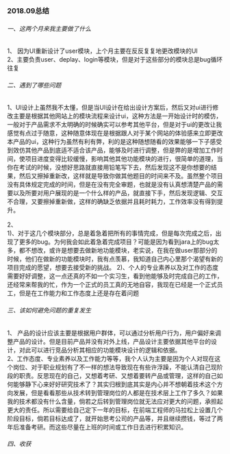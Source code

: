 ### 2018.09总结  
###### 一、这两个月来我主要做了什么   
1、 因为UI重新设计了user模块，上个月主要在反反复复地更改模块的UI  
2、主要负责user、deplay、login等模块，但是对于这些部分的模块总是bug循环往复
###### 二、遇到了哪些问题     
1、UI设计上虽然我不太懂，但是当UI设计在给出设计方案后，然后又对ui进行修改主要是根据其他网站上的模块流程来设计ui，这种方法是一开始设计时的模仿，一般对于产品需求不太明确的时候确实可以参考其他平台，但是对于ui的更改让我感觉有点过于随意，这种随意体现在是根据跟人对于某个网站的体验感来立即更改本产品的ui，这种行为虽然有利有弊，利的是这种随想随看的效果能够一下子感受到效仿其他产品到底适不适合该产品，能够及时进行调整，但是弊的是增加工作时间，使项目进度变得比较缓慢，影响其他其他功能模块的进行，很简单的道理，当你在考试的时候，没想好思路就直接用铅笔写下去，然后发现这不是你想要的结果，然后又擦掉重新改，这样就是导致你做其他题目的时间来不及。虽然整个项目没有具体规定完成的时间，但是在没有完全审题，也就是没有认真想清楚产品的需要以及所要对用户展现的是一个什么样的产品，就直接下手，然后发现逻辑、交互不合理，又要擦掉重新做，这样的确缺乏依据并且耗时耗力，工作效率没有得到提升。  

2、  
1)、对于这几个模块部分，总是着急着把所有的事情完成，但是每次完成之后，出现了更多的bug。为何我会如此着急着完成项目？可能是因为看到jara上的bug太多，都不想改，或许是想要去做新地功能模块，老实说，在我在做user那部分的时候，他们在做新的功能模块时，我有点羡慕，我知道自己内心里那个渴望有新的项目完成的愿望，想要去接受新的挑战。
2)、个人的专业素养以及对工作的态度需要好好调整，这一点还真的不如一个实习生，看到他能够及时完成自己的工作，还经常来帮我的忙，作为一个正式的员工真的无地自容，我现在已经是一个正式员工，但是在工作能力和工作态度上还是存在着问题
###### 三、该如何避免问题的重复发生      
1、 产品的设计应该主要是根据用户群体，可以通过分析用户行为，用户偏好来调整产品的设计。但是目前产品并没有对外上线，产品设计主要依据其他平台的设计，对此可以进行竞品分析其相应的功能模块设计的逻辑和依据。  
2、工作态度、专业素养以及工作能力等等，我个人认为主要是因为个人对现在这个岗位、对于职业规划有了不一样的想法导致现在有些许浮躁，不能认清自己现阶段的职责。反思现在的自己，又想着考研、又想着要转产品或管理，这样的自己如何能够静下心来好好研究技术了？其实归根到底其实是内心并不想朝着技术这个方向发展，但是看看那些从技术转到管理岗位的人都是在技术层上工作了多久？如果我的技术都没有什么含量，倘若之后转到管理岗位就无法应对更大的问题，承担起更大的责任。所以需要给自己定下一年的目标，在前端工程师的马拉松上设置几个阶段目标，倘若目标达成了，就开始思考公司的产品等，并且继续攒钱，等过了两年后准备考研。而这些尽量在上班的时间或工作日去进行积累知识。
###### 四、收获